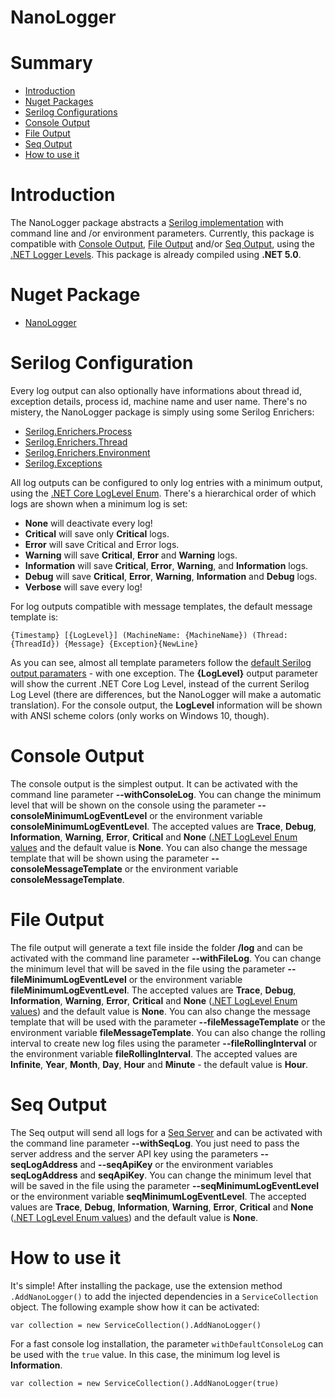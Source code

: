 # NanoLogger

# Summary

- [Introduction](#introduction)
- [Nuget Packages](#nuget-packages)
- [Serilog Configurations](#serilog-configurations)
- [Console Output](#console-output)
- [File Output](#file-output)
- [Seq Output](#seq-output)
- [How to use it](#how-to-use-it)

# Introduction

The NanoLogger package abstracts a [Serilog implementation](https://serilog.net/) with command line and /or environment parameters. Currently, this package is compatible with [Console Output](https://github.com/serilog/serilog-sinks-console), [File Output](https://github.com/serilog/serilog-sinks-file) and/or [Seq Output](https://github.com/serilog/serilog-sinks-seq), using the [.NET Logger Levels](https://docs.microsoft.com/en-us/dotnet/api/microsoft.extensions.logging.loglevel?view=dotnet-plat-ext-5.0). This package is already compiled using **.NET 5.0**.

# Nuget Package

- [NanoLogger](https://www.nuget.org/packages/NanoLogger/)

# Serilog Configuration

Every log output can also optionally have informations about thread id, exception details, process id, machine name and user name. There's no mistery, the NanoLogger package is simply using some Serilog Enrichers:

- [Serilog.Enrichers.Process](https://github.com/serilog/serilog-enrichers-process)
- [Serilog.Enrichers.Thread](https://github.com/serilog/serilog-enrichers-thread)
- [Serilog.Enrichers.Environment](https://github.com/serilog/serilog-enrichers-environment)
- [Serilog.Exceptions](https://github.com/RehanSaeed/Serilog.Exceptions)

All log outputs can be configured to only log entries with a minimum output, using the [.NET Core LogLevel Enum](https://docs.microsoft.com/dotnet/api/microsoft.extensions.logging.loglevel?view=dotnet-plat-ext-3.1). There's a hierarchical order of which logs are shown when a minimum log is set:

- **None** will deactivate every log!
- **Critical** will save only **Critical** logs.
- **Error** will save Critical and Error logs.
- **Warning** will save **Critical**, **Error** and **Warning** logs.
- **Information** will save **Critical**, **Error**, **Warning**, and **Information** logs.
- **Debug** will save **Critical**, **Error**, **Warning**, **Information** and **Debug** logs.
- **Verbose** will save every log!

For log outputs compatible with message templates, the default message template is:

```
{Timestamp} [{LogLevel}] (MachineName: {MachineName}) (Thread: {ThreadId}) {Message} {Exception}{NewLine}
```

As you can see, almost all template parameters follow the [default Serilog output paramaters](https://github.com/serilog/serilog/wiki/Formatting-Output) - with one exception. The **{LogLevel}** output parameter will show the current .NET Core Log Level, instead of the current Serilog Log Level (there are differences, but the NanoLogger will make a automatic translation). For the console output, the **LogLevel** information will be shown with ANSI scheme colors (only works on Windows 10, though).

# Console Output

The console output is the simplest output. It can be activated with the command line parameter **--withConsoleLog**. You can change the minimum level that will be shown on the console using the parameter **--consoleMinimumLogEventLevel** or the environment variable **consoleMinimumLogEventLevel**. The accepted values are  **Trace**, **Debug**, **Information**, **Warning**, **Error**, **Critical** and **None** ([.NET LogLevel Enum values](https://docs.microsoft.com/en-us/dotnet/api/microsoft.extensions.logging.loglevel?view=dotnet-plat-ext-5.0) and the default value is **None**. You can also change the message template that will be shown using the parameter **--consoleMessageTemplate** or the environment variable **consoleMessageTemplate**.

# File Output

The file output will generate a text file inside the folder **/log** and can be activated with the command line parameter **--withFileLog**. You can change the minimum level that will be saved in the file using the parameter **--fileMinimumLogEventLevel** or the environment variable **fileMinimumLogEventLevel**. The accepted values are  **Trace**, **Debug**, **Information**, **Warning**, **Error**, **Critical** and **None** ([.NET LogLevel Enum values](https://docs.microsoft.com/en-us/dotnet/api/microsoft.extensions.logging.loglevel?view=dotnet-plat-ext-5.0)) and the default value is **None**.  You can also change the message template that will be used with the parameter **--fileMessageTemplate** or the environment variable **fileMessageTemplate**. You can also change the rolling interval to create new log files using the parameter **--fileRollingInterval** or the environment variable **fileRollingInterval**. The accepted values are **Infinite**, **Year**, **Month**, **Day**, **Hour** and **Minute** - the default value is **Hour**.

# Seq Output

The Seq output will send all logs for a [Seq Server](https://datalust.co/seq) and can be activated with the command line parameter **--withSeqLog**. You just need to pass the server address and the server API key using the parameters **--seqLogAddress** and **--seqApiKey** or the environment variables **seqLogAddress** and **seqApiKey**. You can change the minimum level that will be saved in the file using the parameter **--seqMinimumLogEventLevel** or the environment variable **seqMinimumLogEventLevel**. The accepted values are  **Trace**, **Debug**, **Information**, **Warning**, **Error**, **Critical** and **None** ([.NET LogLevel Enum values](https://docs.microsoft.com/en-us/dotnet/api/microsoft.extensions.logging.loglevel?view=dotnet-plat-ext-5.0)) and the default value is **None**.

# How to use it

It's simple! After installing the package, use the extension method  `.AddNanoLogger()` to add the injected dependencies in a `ServiceCollection` object. The following example show how it can be activated:

```
var collection = new ServiceCollection().AddNanoLogger()
```

For a fast console log installation, the parameter `withDefaultConsoleLog` can be used with the `true` value. In this case, the minimum log level is **Information**.

```
var collection = new ServiceCollection().AddNanoLogger(true)
```

